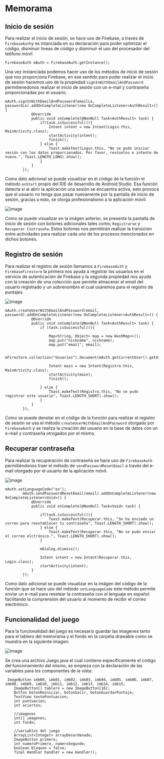 # Memorama

## Inicio de sesión 

Para realizar el inicio de sesión, se hace uso de Firebase, a traves de ``` FirebaseAuth ```y es intanciada en su declaración para poder optimizar el código, disminuir lineas de código y disminuir el uso del procesador del teéfono móvil 

```
FirebaseAuth mAuth = FirebaseAuth.getInstance();
```

Una vez instanciada podemos hacer uso de los métodos de inicio de sesión que nos proporciona Firebase, en ese sentido para poder realizar el inicio de sesión hacemos uso de la propiedad ```signInWithEmailAndPassword ``` permitienedonos realizar el inicio de sesión con un e-mail y contraseña proporcionadas por el usuario.

```
mAuth.signInWithEmailAndPassword(emailLo, passwordLo).addOnCompleteListener(new OnCompleteListener<AuthResult>() {
            @Override
            public void onComplete(@NonNull Task<AuthResult> task) {
                if(task.isSuccessful()){
                    Intent intent = new Intent(Login.this, MainActivity.class);
                    startActivity(intent);
                    finish();
                } else {
                    Toast.makeText(Login.this, "No se pudo iniciar sesión con los datos proporcionados. Por favor, revíselos e intente de nuevo.", Toast.LENGTH_LONG).show();
                }
            }
        });
```

Como dato adicional se puede visualizar en el código de la función el método ``` onStart ``` propio del IDE de desarrollo de Android Studio. Esa función detecta si al abrir la aplicación una sesión se encuentra activa, esto provoca que el usuario no tenga que pasar nuevamente por la pantalla de inicio de sesión, gracias a esto, se otorga  profesionalismo a la aplicación móvil.

![image](https://user-images.githubusercontent.com/58042215/155859117-9d5e802a-0bf1-4b2b-b742-101d832c933f.png)

Como se puede visualizar en la imágen anterior, se presenta la pantalla de inicio de sesión con botones adicionales tales como; ``` Registrarse ``` y  ```Recuperar Contraseña```. Estos botones nos permitirán realizar la transición entre actividades para realizar cada uno de los procesos mencionados en dichos botones.

## Registro de sesión 

Para realizar el registro de sesión llamamos a ```FirebaseAuth``` y ```FirebaseFirestore``` la primera nos ayuda a registrar los usuarios en el servicio de autenticación de Firebase y la segunda propiedad nos ayuda con la creación de una colección que permite almacenar el email del usuario registrado y un sobrenombre el cual usaremos para el registro de puntajes. 

![image](https://user-images.githubusercontent.com/58042215/155859324-cfa786b1-1268-4765-8e16-7401878aa615.png)

```
mAuth.createUserWithEmailAndPassword(email, password).addOnCompleteListener(new OnCompleteListener<AuthResult>() {
            @Override
            public void onComplete(@NonNull Task<AuthResult> task) {
                if (task.isSuccessful()){

                    Map<String, Object> map = new HashMap<>();
                    map.put("nickname", nickname);
                    map.put("email", email);

                    mFirestore.collection("Usuarios").document(mAuth.getCurrentUser().getUid()).set(map);

                    Intent main = new Intent(Registro.this, MainActivity.class);
                    startActivity(main);
                    finish();

                } else {
                    Toast.makeText(Registro.this, "No se pudo registrar este usuario", Toast.LENGTH_SHORT).show();
                }
            }
        });
```

Como se puede denotar en el código de la función para realizar el registro de sesión se usa el método ```createUserWithEmailAndPassword``` otorgado por ```FirebaseAuth``` y se realiza la creación del usuario en la base de datos con un e-mail y contraseña otrogados por el mismo.

## Recuperar contraseña

Para realizar la recuperación de contraseña se hace uso de ```FirebaseAuth``` permitiéndonos traer el método de ```sendPasswordResetEmail``` a través del e-mail otorgado por el usuario de la aplicación móvil.
 
![image](https://user-images.githubusercontent.com/58042215/155859399-88f6ac03-2e14-4a40-a5e1-825f5647013e.png)

```
mAuth.setLanguageCode("es");
        mAuth.sendPasswordResetEmail(email).addOnCompleteListener(new OnCompleteListener<Void>() {
            @Override
            public void onComplete(@NonNull Task<Void> task) {

                if(task.isSuccessful()){
                    Toast.makeText(Recuperar.this, "Se ha enviado un correo para reestablecer tu contraseña", Toast.LENGTH_SHORT).show();
                } else {
                    Toast.makeText(Recuperar.this, "No se pudo enviar el correo elctrónico.", Toast.LENGTH_SHORT).show();
                }

                mDialog.dismiss();

                Intent intent = new Intent(Recuperar.this, Login.class);
                startActivity(intent);
            }
        });
```

Como dato adicional se puede visualizar en la imágen del código de la función que se hace uso del método ```setLanguageCode``` este método permite enviar un e-mail para resetear la contraseña con el lenguaje en español facilitando la comprensión del usuario al momento de recibir el correo electrónico.

## Funcionalidad del juego

Para la funcionalidad del juego es necesario guardar las imagenes tanto para el tablero del memorama y el fondo en la carpeta drawable como se muestra en la siguiente imagen:

![image](https://user-images.githubusercontent.com/66254573/155860422-01dc9330-d244-4418-9a6e-0541f54761f3.png)

Se crea una archivo Juego.java el cual contiene específicamente el código del funcionamiento del mismo, se empieza con la declaración de las variables para los componentes de la vista:

```
 ImageButton imb00, imb01, imb02, imb03, imb04, imb05, imb06, imb07, imb08, imb09, imb10, imb11, imb12, imb13, imb14, imb15;
    ImageButton[] tablero = new ImageButton[16];
    Button botonReiniciar, botonSalir, botonGuardarPuntaje;
    TextView textoPuntuacion;
    int puntuacion;
    int aciertos;

    //imagenes
    int[] imagenes;
    int fondo;

    //variables del juego
    ArrayList<Integer> arrayDesordenado;
    ImageButton primero;
    int numeroPrimero, numeroSegundo;
    boolean bloqueo = false;
    final Handler handler = new Handler();
```









